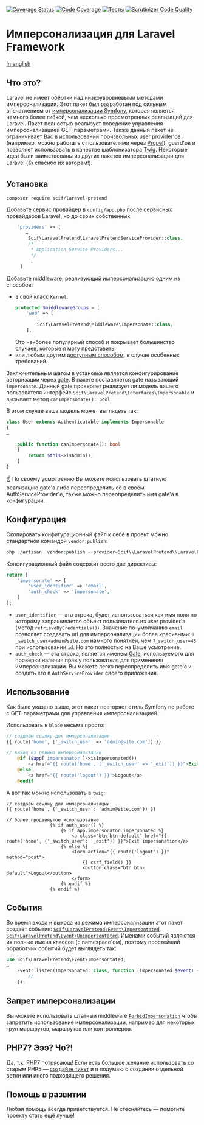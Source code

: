 [![Coverage Status](https://coveralls.io/repos/github/SCIF/laravel-pretend/badge.svg?branch=master)](https://coveralls.io/github/SCIF/laravel-pretend?branch=master)
[![Code Coverage](https://scrutinizer-ci.com/g/SCIF/laravel-pretend/badges/coverage.png?b=master)](https://scrutinizer-ci.com/g/SCIF/laravel-pretend/?branch=master)
[![Тесты](https://travis-ci.org/SCIF/laravel-pretend.svg?branch=master)](https://travis-ci.org/SCIF/laravel-pretend)
[![Scrutinizer Code Quality](https://scrutinizer-ci.com/g/SCIF/laravel-pretend/badges/quality-score.png?b=master)](https://scrutinizer-ci.com/g/SCIF/laravel-pretend/?branch=master)

# Имперсонализация для Laravel Framework

[In english](README.md)

## Что это?

Laravel не имеет обёртки над низкоувровневыми методами имперсонализации. Этот пакет был разработан под сильным впечатлением от [имперсонализации Symfony](http://symfony.com/doc/current/security/impersonating_user.html), которая является намного более гибкой, чем несколько просмотренных реализаций для Laravel. 
Пакет полностью реализует поведение управления имперсонализацией GET-параметрами. Также данный пакет не ограничивает Вас в использовании произвольных [user provider'ов](https://laravel.com/docs/master/authentication#adding-custom-user-providers) (например, можно работать с пользователями через [Propel](https://github.com/propelorm/PropelLaravel)), guard'ов и позволяет использовать в качестве шаблонизатора [Twig](https://github.com/rcrowe/TwigBridge). 
Некоторые идеи были заимствованы из других пакетов имперсонализации для Laravel (:+1: спасибо их авторам!).
 
## Установка
 
 ```
 composer require scif/laravel-pretend
 ```

 Добавьте сервис провайдер в `config/app.php` после сервисных провайдеров Laravel, но до своих собственных:
 
 ```php
     'providers' => [
        …
         Scif\LaravelPretend\LaravelPretendServiceProvider::class,
         /*
          * Application Service Providers...
          */
          …
      ]
 ```
 
 Добавьте middleware, реализующий имперсонализацию одним из способов:
  * в свой класс `Kernel`:
    ```php
    protected $middlewareGroups = [
        'web' => [
            …
            Scif\LaravelPretend\Middleware\Impersonate::class,
        ],
    ```
    Это наиболее популярный способ и покрывает большинство случаев, которые я могу представить.
  * или любым другим [доступным способом](https://laravel.com/docs/5.4/middleware#registering-middleware), в случае особенных требований.
  
Заключительным шагом в установке является конфигурирование авторизации через [gate](https://laravel.com/docs/5.3/authorization#gates).
 В пакете поставляется gate называющий `impersonate`. Данный gate проверяет реализует ли модель вашего пользователя интерфейс `Scif\LaravelPretend\Interfaces\Impersonable` и вызывает метод `canImpersonate(): bool`. 
 
 В этом случае ваша модель может выглядеть так:
```php
class User extends Authenticatable implements Impersonable
{
…

    public function canImpersonate(): bool
    {
        return $this->isAdmin();
    }
}
```
 
:point_up: По своему усмотрению Вы можете использовать штатную реализацию gate'а либо переопределить её в своём AuthServiceProvider'е,
также можно переопределить имя gate'а в конфигурации.

## Конфигурация

Скопировать конфигурационный файл к себе в проект можно стандартной командой `vendor:publish`:
 
 ```php
 php ./artisan  vendor:publish --provider=Scif\\LaravelPretend\\LaravelPretendServiceProvider --tag=config
 ```

Конфигурационный файл содержит всего две директивы:

```php
return [
    'impersonate' => [
        'user_identifier' => 'email',
        'auth_check' => 'impersonate',
    ]
];
```

* `user_identifier` — эта строка, будет использоваться как имя поля по которому запрашивается объект пользователя из user provider'а (метод `retrieveByCredentials()`).
 Значение по-умолчанию `email` позволяет создавать url для имперсонализации более красивыми: `?_switch_user=admin@site.com` намного понятней, чем `?_switch_user=43` при использовании `id`.
 Но это полностью на Ваше усмотрение.
* `auth_check` — эта строка, является именем [Gate](https://laravel.com/docs/5.4/authorization#gates), используемого для проверки наличия прав у пользователя для применения имперсонализации.
Вы можете легко переопределить имя gate'а и создать его в `AuthServiceProvider` своего приложения.

## Использование

Как было указано выше, этот пакет повторяет стиль Symfony по работе с GET-параметрами для управления имперсонализацией.

Использовать в `blade` весьма просто:

```php
// создаём ссылку для имперсонализации
{{ route('home', ['_switch_user' => 'admin@site.com']) }}

// выход из режима имперсонализации
    @if ($app['impersonator']->isImpersonated())
        <a href="{{ route('home', ['_switch_user' => '_exit']) }}">Exit impersonation</a>
    @else
        <a href="{{ route('logout') }}">Logout</a>
    @endif
```

А вот так можно использовать в `twig`:

```
// создаём ссылку для имперсонализации
{{ route('home', {'_switch_user': 'admin@site.com'}) }}

// более продвинутое использование
                {% if auth_user() %}
                    {% if app.impersonator.impersonated %}
                        <a class="btn btn-default" href="{{ route('home', {'_switch_user': '_exit'}) }}">Exit impersonation</a>
                    {% else %}
                        <form action="{{ route('logout') }}" method="post">
                            {{ csrf_field() }}
                            <button class="btn btn-default">Logout</button>
                        </form>
                    {% endif %}
                {% endif %}
```


## События

Во время входа и выхода из режима имперсонализации этот пакет создаёт события: [`Scif\LaravelPretend\Event\Impersontated`](src/Event/Impersonated.php), [`Scif\LaravelPretend\Event\Unimpersontated`](src/Event/Unimpersonated.php).
Именами событий являются их полные имена классов (с namespace'ом), поэтому простейший обработчик событий будет выглядеть так:

```php
use Scif\LaravelPretend\Event\Impersontated;
…
    Event::listen(Impersonated::class, function (Impersonated $event) {
        //
    });
```

## Запрет имперсонализации

Вы можете использовать штатный middleware [`ForbidImpersonation`](src/Middleware/ForbidImpersonation.php) чтобы запретить использование имперсонализации, например для некоторых груп маршрутов, маршрутов или контроллеров. 

## PHP7? Эээ? Чо?!

Да, т.к. PHP7 потрясающ! Если есть большое желание использовать со старым PHP5 — [создайте тикет](https://github.com/SCIF/laravel-pretend/issues) и я подумаю о создании отдельной ветки или иного подходящего решения.

## Помощь в развитии

Любая помощь всегда приветствуется. Не стесняйтесь — помогите проекту стать ещё лучше!
